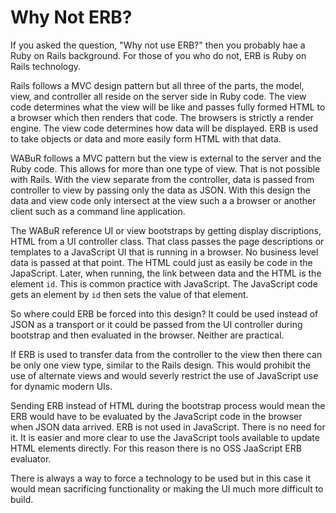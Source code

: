 
# Why Not ERB?

If you asked the question, "Why not use ERB?" then you probably hae a Ruby on
Rails background. For those of you who do not, ERB is Ruby on Rails
technology.

Rails follows a MVC design pattern but all three of the parts, the model,
view, and controller all reside on the server side in Ruby code. The view code
determines what the view will be like and passes fully formed HTML to a
browser which then renders that code. The browsers is strictly a render
engine. The view code determines how data will be displayed. ERB is used to
take objects or data and more easily form HTML with that data.

WABuR follows a MVC pattern but the view is external to the server and the
Ruby code. This allows for more than one type of view. That is not possible
with Rails. With the view separate from the controller, data is passed from
controller to view by passing only the data as JSON. With this design the data
and view code only intersect at the view such a a browser or another client
such as a command line application.

The WABuR reference UI or view bootstraps by getting display discriptions,
HTML from a UI controller class. That class passes the page descriptions or
templates to a JavaScript UI that is running in a browser. No business level
data is passed at that point. The HTML could just as easily be code in the
JapaScript. Later, when running, the link between data and the HTML is the
element `id`. This is common practice with JavaScript. The JavaScript code
gets an element by `id` then sets the value of that element.

So where could ERB be forced into this design? It could be used instead of
JSON as a transport or it could be passed from the UI controller during
bootstrap and then evaluated in the browser. Neither are practical.

If ERB is used to transfer data from the controller to the view then there can
be only one view type, similar to the Rails design. This would prohibit the
use of alternate views and would severly restrict the use of JavaScript use
for dynamic modern UIs.

Sending ERB instead of HTML during the bootstrap process would mean the ERB
would have to be evaluated by the JavaScript code in the browser when JSON
data arrived. ERB is not used in JavaScript. There is no need for it. It is
easier and more clear to use the JavaScript tools available to update HTML
elements directly. For this reason there is no OSS JaaScript ERB evaluator.

There is always a way to force a technology to be used but in this case it
would mean sacrificing functionality or making the UI much more difficult to
build.
